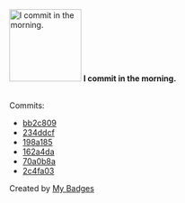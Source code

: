 <img src="https://my-badges.github.io/my-badges/morning-commits.png" alt="I commit in the morning." title="I commit in the morning." width="128">
<strong>I commit in the morning.</strong>
<br><br>

Commits:

- <a href="https://github.com/opsre/go-ldap-admin/commit/bb2c8092fe2452c3c85075f2e36f02ea7871c874">bb2c809</a>
- <a href="https://github.com/eryajf/hubproxy/commit/234ddcf835eb75b0ace39177ad2395128ce9f2a9">234ddcf</a>
- <a href="https://github.com/eryajf/hubproxy/commit/198a18508b12e06f572678be7d029dde65d43138">198a185</a>
- <a href="https://github.com/eryajf/tu/commit/162a4da6de3cbeac0e1722745518ec6feb3ce21a">162a4da</a>
- <a href="https://github.com/eryajf/learning-weekly/commit/70a0b8a8383bc8f6753121cc76fd8fd702194c3a">70a0b8a</a>
- <a href="https://github.com/eryajf/k8m/commit/2c4fa03b719ae3f66ec613b5e47ae12e2c8f1051">2c4fa03</a>


Created by <a href="https://github.com/my-badges/my-badges">My Badges</a>